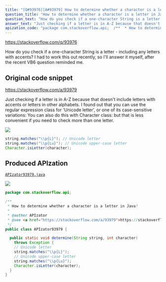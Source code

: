 ```yaml
---
title: "[Q#93976][A#93979] How to determine whether a character is a letter in Java?"
question_title: "How to determine whether a character is a letter in Java?"
question_text: "How do you check if a one-character String is a letter - including any letters with accents? I had to work this out recently, so I'll answer it myself, after the recent VB6 question reminded me."
answer_text: "Just checking if a letter is in A-Z because that doesn't include letters with accents or letters in other alphabets. I found out that you can use the regular expression class for 'Unicode letter', or one of its case-sensitive variations: You can also do this with Character class: but that is less convenient if you need to check more than one letter."
apization_code: "package com.stackoverflow.api;  /**  * How to determine whether a character is a letter in Java?  *  * @author APIzator  * @see <a href=\"https://stackoverflow.com/a/93979\">https://stackoverflow.com/a/93979</a>  */ public class APIzator93979 {    public static void determine(String string, int character)     throws Exception {     // Unicode letter     string.matches(\"\\\\p{L}\");     // Unicode upper-case letter     string.matches(\"\\\\p{Lu}\");     Character.isLetter(character);   } }"
---
```


https://stackoverflow.com/q/93976

How do you check if a one-character String is a letter - including any letters with accents?
I had to work this out recently, so I&#x27;ll answer it myself, after the recent VB6 question reminded me.



## Original code snippet

https://stackoverflow.com/a/93979

Just checking if a letter is in A-Z because that doesn&#x27;t include letters with accents or letters in other alphabets.
I found out that you can use the regular expression class for &#x27;Unicode letter&#x27;, or one of its case-sensitive variations:
You can also do this with Character class:
but that is less convenient if you need to check more than one letter.

<div class="code-logo"><img src="/stackoverflow.png" /></div>

```java
string.matches("\\p{L}"); // Unicode letter
string.matches("\\p{Lu}"); // Unicode upper-case letter
Character.isLetter(character);
```

## Produced APIzation

[`APIzator93979.java`](https://github.com/pasqualesalza/apization-temp/raw/main/data/search/APIzator93979.java)

<div class="code-logo"><img src="/apizator.png" /></div>

```java
package com.stackoverflow.api;

/**
 * How to determine whether a character is a letter in Java?
 *
 * @author APIzator
 * @see <a href="https://stackoverflow.com/a/93979">https://stackoverflow.com/a/93979</a>
 */
public class APIzator93979 {

  public static void determine(String string, int character)
    throws Exception {
    // Unicode letter
    string.matches("\\p{L}");
    // Unicode upper-case letter
    string.matches("\\p{Lu}");
    Character.isLetter(character);
  }
}

```